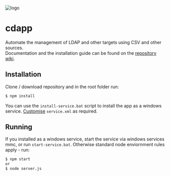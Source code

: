 ![logo](https://github.com/mattkrins/cdapp/assets/2367602/348236a9-0eb8-4071-b3f3-1bac955aac62)
# cdapp
Automate the management of LDAP and other targets using CSV and other sources.\
Documentation and the installation guide can be found on the [repository wiki](https://github.com/mattkrins/cdapp/wiki/Getting-started-with-CDAPP).

## Installation
Clone / download repository and in the root folder run:
```bash
$ npm install
```
You can use the `install-service.bat` script to install the app as a windows service.
[Customise](https://github.com/winsw/winsw/blob/v3/docs/xml-config-file.md) `service.xml` as required.

## Running
If you installed as a windows service, start the service via windows services mmc, or run `start-service.bat`.
Otherwise standard node enviornment rules apply - run:
```bash
$ npm start
or
$ node server.js
```
